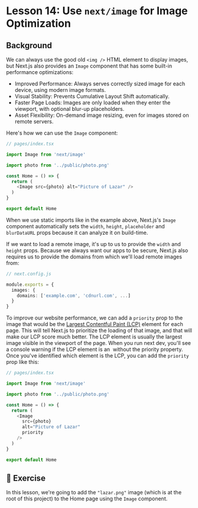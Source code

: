 # Lesson 14: Use `next/image` for Image Optimization

## Background

We can always use the good old `<img />` HTML element to display images, but Next.js also provides an `Image` component that has some built-in performance optimizations:
- Improved Performance: Always serves correctly sized image for each device, using modern image formats.
- Visual Stability: Prevents Cumulative Layout Shift automatically.
- Faster Page Loads: Images are only loaded when they enter the viewport, with optional blur-up placeholders.
- Asset Flexibility: On-demand image resizing, even for images stored on remote servers.

Here's how we can use the `Image` component:

```typescript
// pages/index.tsx

import Image from 'next/image'

import photo from '../public/photo.png'

const Home = () => {
  return (
    <Image src={photo} alt="Picture of Lazar" />
  )
}

export default Home
```

When we use static imports like in the example above, Next.js's `Image` component automatically sets the `width`, `height`, `placeholder` and `blurDataURL` props because it can analyze it on build-time.

If we want to load a remote image, it's up to us to provide the `width` and `height` props. Because we always want our apps to be secure, Next.js also requires us to provide the domains from which we'll load remote images from:

```typescript
// next.config.js

module.exports = {
  images: {
    domains: ['example.com', 'cdnurl.com', ...]
  }
}
```

To improve our website performance, we can add a `priority` prop to the image that would be the [Largest Contentful Paint (LCP)](https://web.dev/lcp/#what-elements-are-considered) element for each page. This will tell Next.js to prioritize the loading of that image, and that will make our LCP score much better. The LCP element is usually the largest image visible in the viewport of the page. When you run next dev, you'll see a console warning if the LCP element is an <Image> without the priority property. Once you've identified which element is the LCP, you can add the `priority` prop like this:

```typescript
// pages/index.tsx

import Image from 'next/image'

import photo from '../public/photo.png'

const Home = () => {
  return (
    <Image
      src={photo}
      alt="Picture of Lazar"
      priority
    />
  )
}

export default Home
```

## 🚀 Exercise

In this lesson, we're going to add the `"lazar.png"` image (which is at the root of this project) to the Home page using the `Image` component.
